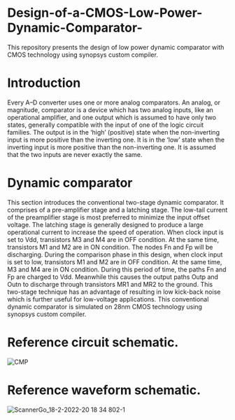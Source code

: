 # Design-of-a-CMOS-Low-Power-Dynamic-Comparator-
 This repository presents the design of low power dynamic comparator with CMOS technology using synopsys custom compiler.
# Introduction
Every A–D converter uses one or more analog comparators. An analog, or magnitude, comparator is a device which has two analog inputs, like an operational amplifier, and one output which is assumed to have only two states, generally compatible with the input of one of the logic circuit families. The output is in the ‘high’ (positive) state when the non-inverting input is more positive than the inverting one. It is in the ‘low’ state when the inverting input is more positive than the non-inverting one. It is assumed that the two inputs are never exactly the same.
# Dynamic comparator
This section introduces the conventional two-stage dynamic comparator. It comprises of a pre-amplifier stage
and a latching stage. The low-tail current of the preamplifier stage is most preferred to minimize the input offset
voltage. The latching stage is generally designed to produce a large operational current to increase the speed of
operation.
When clock input is set to Vdd, transistors M3 and M4 are in OFF condition. At the same time, transistors
M1 and M2 are in ON condition. The nodes Fn and Fp will be discharging. During the comparison phase in this
design, when clock input is set to low, transistors M1 and M2 are in OFF condition. At the same time, M3 and M4 are in ON condition. During this period of time, the paths Fn and Fp are charged to Vdd. Meanwhile this causes the
output paths Outp and Outn to discharge through transistors MR1 and MR2 to the ground.
This two-stage technique has an advantage of resulting in low kick-back noise which is further useful
for low-voltage applications. This conventional dynamic comparator is simulated on 28nm CMOS technology
using synopsys custom compiler.
# Reference circuit schematic.
![CMP](https://user-images.githubusercontent.com/87864756/156195378-af4a9e39-d54d-4e12-a83c-11a10c66b6e8.png)
# Reference waveform schematic.
![ScannerGo_18-2-2022-20 18 34 802-1](https://user-images.githubusercontent.com/87864756/156195920-9962d458-8ee1-41f8-8b98-a77836a34210.png)


